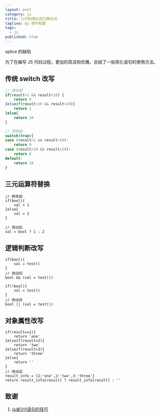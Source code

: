 ```yaml
---
layout: post
category: js
title: js代码简化的几种方式
tagline: by 明不知昔
tags: 
  - js
published: true
---
```


splice 的缺陷

为了在编写 JS 代码过程，更加的简洁和优雅，总结了一些简化语句的使用方法。

<!--more-->

## 传统 switch 改写

```js
// 改动前
if(result>1 && result<10) {
    return 0
}elseif(result>10 && result<20){
    return 1
}else{
    return 10
}

// 改动后
switch(true){
case (result>1 && result<10):
    return 0
case (result>10 && result<20):
    return 0
default:
    return 10
}
```



## 三元运算符替换

```JS
// 修改前
if(bool){
    val = 1
}else{
    val = 2
}

// 改动后
val = bool ? 1 : 2
```



## 逻辑判断改写

``` JS
if(bool){
    val = test()
}
// 改动后
bool && (val = test())

if(!bool){
    val = test()
}
// 改动后
bool || (val = test())
```



## 对象属性改写

``` JS
if(result==1){
    return 'one'
}elseif(result=2){
    return 'two'
}elseif(result=3){
    return 'three'
}else{
    return ''
}
// 改动后
result_info = {1:'one',2:'two',3:'three'}
return result_info[result] ? result_info[result] : ''
```



## 致谢

1. [js减少if语句的技巧](https://segmentfault.com/q/1010000007013419)